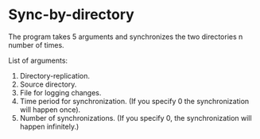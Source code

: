 # Sync-by-directory
The program takes 5 arguments and synchronizes the two directories n number of times.

List of arguments:
1. Directory-replication.
2. Source directory.
3. File for logging changes.
4. Time period for synchronization. (If you specify 0 the synchronization will happen once).
5. Number of synchronizations. (If you specify 0, the synchronization will happen infinitely.)
